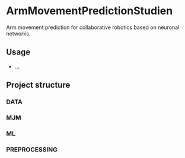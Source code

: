 # ArmMovementPredictionStudien

Arm movement prediction for collaborative robotics based on neuronal networks.

## Usage

- ...

## Project structure

### DATA

### MJM

### ML

### PREPROCESSING
